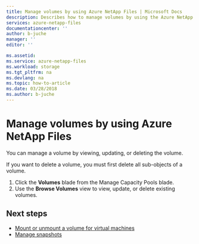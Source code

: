 ```yaml
---
title: Manage volumes by using Azure NetApp Files | Microsoft Docs
description: Describes how to manage volumes by using the Azure NetApp Files service. 
services: azure-netapp-files
documentationcenter: ''
author: b-juche
manager: ''
editor: ''

ms.assetid:
ms.service: azure-netapp-files
ms.workload: storage
ms.tgt_pltfrm: na
ms.devlang: na
ms.topic: how-to-article
ms.date: 03/28/2018
ms.author: b-juche
---
```

# Manage volumes by using Azure NetApp Files
You can manage a volume by viewing, updating, or deleting the volume. 

If you want to delete a volume, you must first delete all sub-objects of a volume. 

1.	Click the **Volumes** blade from the Manage Capacity Pools blade. 
2.	Use the **Browse Volumes** view to view, update, or delete existing volumes. 



## Next steps 

* [Mount or unmount a volume for virtual machines](azure-netapp-files-mount-unmount-volumes-for-virtual-machines.md)
* [Manage snapshots](azure-netapp-files-manage-snapshots.md)